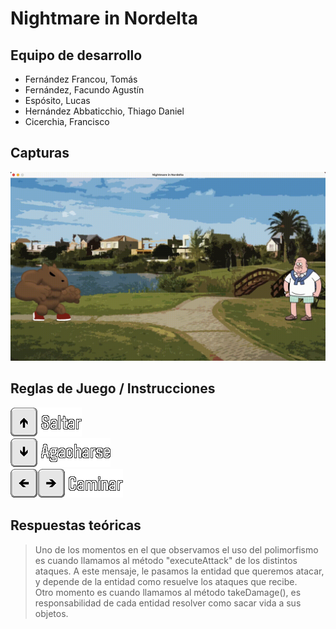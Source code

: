 # Nightmare in Nordelta

## Equipo de desarrollo

- Fernández Francou, Tomás
- Fernández, Facundo Agustín
- Espósito, Lucas
- Hernández Abbaticchio, Thiago Daniel
- Cicerchia, Francisco

## Capturas

![screenrecording1](screenshots/Screenrecording.gif)
<!-- ![screenrecording1](screenshots/Screenshot3.png) -->

## Reglas de Juego / Instrucciones

![upArrow](KeyboardAssigments/upArrowAssigment.png)</br>
![downArrow](KeyboardAssigments/downArrowAssigment.png)</br>
![sideArrows](KeyboardAssigments/sideArrowsAssigment.png)</br>

## Respuestas teóricas

> Uno de los momentos en el que observamos el uso del polimorfismo es cuando llamamos al método "executeAttack" de los distintos ataques. A este mensaje, le pasamos la entidad que queremos atacar, y depende de la entidad como resuelve los ataques que recibe.  
> Otro momento es cuando llamamos al método takeDamage(), es responsabilidad de cada entidad resolver como sacar vida a sus objetos.  
